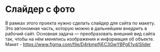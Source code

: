 # Слайдер с фото  
В рамках этого проекта нужно сделать слайдер для сайта по макету. Это автономная часть, которую можно в дальнейшем внедрить в рабочий сайт. 
Основная задача — преобразовать внешний вид сайта так, чтобы на нём менялись изображения и информация об объекте.  
Макет - https://www.figma.com/file/D4rkmpfIjEC3GwYBPgE1vd/Slider
